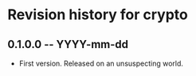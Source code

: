 # Revision history for crypto

## 0.1.0.0 -- YYYY-mm-dd

* First version. Released on an unsuspecting world.
